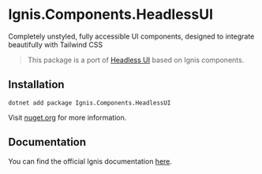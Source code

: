 ﻿# Ignis.Components.HeadlessUI

Completely unstyled, fully accessible UI components, designed to integrate beautifully with Tailwind CSS

> This package is a port of [Headless UI](https://headlessui.com) based on Ignis components.

## Installation

```shell
dotnet add package Ignis.Components.HeadlessUI
```

Visit [nuget.org](https://www.nuget.org/packages/Ignis.Components.HeadlessUI) for more information.

## Documentation

You can find the official Ignis documentation [here](https://ignis.dvolper.dev).
